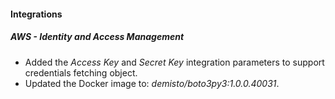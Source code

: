 
#### Integrations
##### AWS - Identity and Access Management
- Added the *Access Key* and *Secret Key* integration parameters to support credentials fetching object.
- Updated the Docker image to: *demisto/boto3py3:1.0.0.40031*.

